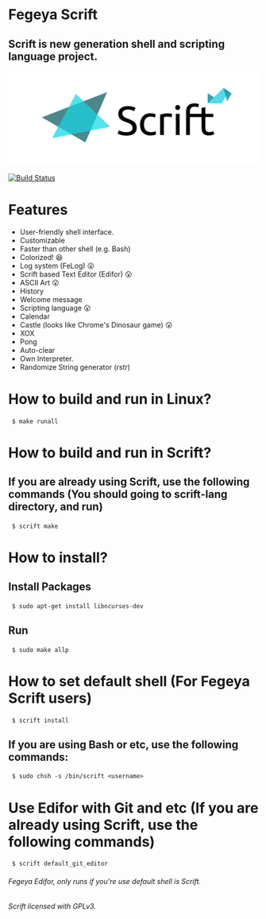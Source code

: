# Fegeya Scrift

## Scrift is new generation shell and scripting language project.

![Scrift](docs/resource/Scrift.png)

[![Build Status](https://dev.azure.com/ferhatgectao/scrift-lang/_apis/build/status/FerhatGec.scrift-lang?branchName=master)](https://dev.azure.com/ferhatgectao/scrift-lang/_build/latest?definitionId=1&branchName=master)

# Features 
- User-friendly shell interface.
- Customizable
- Faster than other shell (e.g. Bash)
- Colorized! :satisfied:
- Log system (FeLog) :open_mouth:
- Scrift based Text Editor (Edifor) :open_mouth:
- ASCII Art :open_mouth:
- History 
- Welcome message 
- Scripting language :open_mouth:
- Calendar 
- Castle (looks like Chrome's Dinosaur game) :open_mouth:
- XOX 
- Pong
- Auto-clear
- Own Interpreter.
- Randomize String generator (rstr)

# How to build and run in Linux?

```
 $ make runall 
```
# How to build and run in Scrift?
## If you are already using Scrift, use the following commands (You should going to scrift-lang directory, and run)

```
 $ scrift make
```

# How to install?
## Install Packages

```
 $ sudo apt-get install libncurses-dev 
```

## Run
```
 $ sudo make allp
```

# How to set default shell (For Fegeya Scrift users)

```
 $ scrift install
```

## If you are using Bash or etc, use the following commands:

```
 $ sudo chsh -s /bin/scrift <username>
```


# Use Edifor with Git and etc (If you are already using Scrift, use the following commands)
```
 $ scrift default_git_editor
```

###### Fegeya Edifor, only runs if you're use default shell is Scrift.

###### Scrift licensed with GPLv3.
